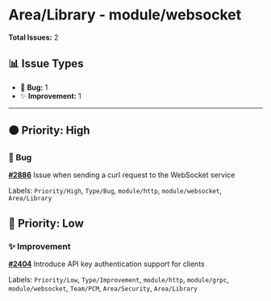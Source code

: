 # Area/Library - module/websocket

**Total Issues:** 2

## 📊 Issue Types

- 🐛 **Bug:** 1
- ✨ **Improvement:** 1

---

## 🟠 Priority: High

### 🐛 Bug

**[#2886](https://github.com/ballerina-platform/ballerina-library/issues/2886)** Issue when sending a curl request to the WebSocket service

Labels: `Priority/High`, `Type/Bug`, `module/http`, `module/websocket`, `Area/Library`

## 🔵 Priority: Low

### ✨ Improvement

**[#2404](https://github.com/ballerina-platform/ballerina-library/issues/2404)** Introduce API key authentication support for clients

Labels: `Priority/Low`, `Type/Improvement`, `module/http`, `module/grpc`, `module/websocket`, `Team/PCM`, `Area/Security`, `Area/Library`

